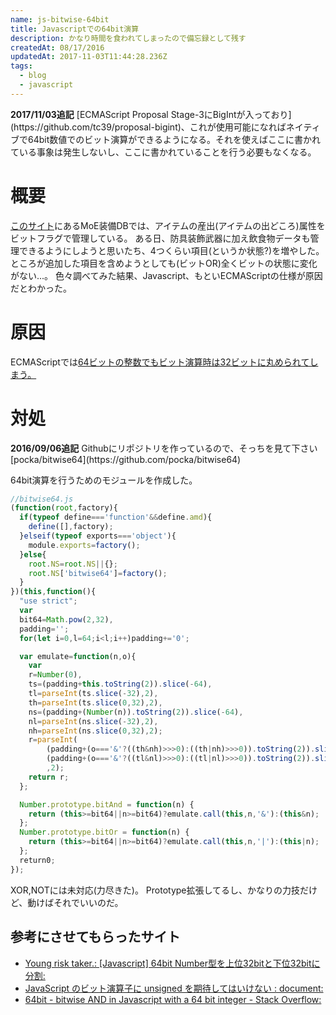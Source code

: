 ```yaml
---
name: js-bitwise-64bit
title: Javascriptでの64bit演算
description: かなり時間を食われてしまったので備忘録として残す
createdAt: 08/17/2016
updatedAt: 2017-11-03T11:44:28.236Z
tags:
  - blog
  - javascript
---
```

<div class="notification is-info"><strong>2017/11/03追記</strong>
[ECMAScript Proposal Stage-3にBigIntが入っており](https://github.com/tc39/proposal-bigint)、これが使用可能になればネイティブで64bit数値でのビット演算ができるようになる。それを使えばここに書かれている事象は発生しないし、ここに書かれていることを行う必要もなくなる。
</div>

# 概要

[このサイト](https://pocka.onl/app/moe/db/)にあるMoE装備DBでは、アイテムの産出\(アイテムの出どころ\)属性をビットフラグで管理している。
ある日、防具装飾武器に加え飲食物データも管理できるようにしようと思いたち、4つくらい項目\(というか状態?\)を増やした。
ところが追加した項目を含めようとしても\(ビットOR\)全くビットの状態に変化がない...。
色々調べてみた結果、Javascript、もといECMAScriptの仕様が原因だとわかった。

# 原因

ECMAScriptでは[64ビットの整数でもビット演算時は32ビットに丸められてしまう。](http://rakuto.blogspot.jp/2007/11/javascript-64.html)

# 対処

<div class="notification is-info"><strong>2016/09/06追記</strong>
Githubにリポジトリを作っているので、そっちを見て下さい
[pocka/bitwise64](https://github.com/pocka/bitwise64)</div>

64bit演算を行うためのモジュールを作成した。

```javascript
//bitwise64.js
(function(root,factory){
  if(typeof define==='function'&&define.amd){
    define([],factory);
  }elseif(typeof exports==='object'){
    module.exports=factory();
  }else{
    root.NS=root.NS||{};
    root.NS['bitwise64']=factory();
  }
})(this,function(){
  "use strict";
  var
  bit64=Math.pow(2,32),
  padding='';
  for(let i=0,l=64;i<l;i++)padding+='0';

  var emulate=function(n,o){
    var
    r=Number(0),
    ts=(padding+this.toString(2)).slice(-64),
    tl=parseInt(ts.slice(-32),2),
    th=parseInt(ts.slice(0,32),2),
    ns=(padding+(Number(n)).toString(2)).slice(-64),
    nl=parseInt(ns.slice(-32),2),
    nh=parseInt(ns.slice(0,32),2);
    r=parseInt(
        (padding+(o==='&'?((th&nh)>>>0):((th|nh)>>>0)).toString(2)).slice(-32)+
        (padding+(o==='&'?((tl&nl)>>>0):((tl|nl)>>>0)).toString(2)).slice(-32)
        ,2);
    return r;
  };

  Number.prototype.bitAnd = function(n) {
    return (this>=bit64||n>=bit64)?emulate.call(this,n,'&'):(this&n);
  };
  Number.prototype.bitOr = function(n) {
    return (this>=bit64||n>=bit64)?emulate.call(this,n,'|'):(this|n);
  };
  return0;
});
```

XOR,NOTには未対応\(力尽きた\)。
Prototype拡張してるし、かなりの力技だけど、動けばそれでいいのだ。

## 参考にさせてもらったサイト

* [Young risk taker.: \[Javascript\] 64bit Number型を上位32bitと下位32bitに分割:](http://rakuto.blogspot.jp/2007/11/javascript-64bit-nuber32bit32bit.html)
* [JavaScript のビット演算子に unsigned を期待してはいけない : document:](http://imaya.blog.jp/archives/5156823.html)
* [64bit - bitwise AND in Javascript with a 64 bit integer - Stack Overflow:](http://stackoverflow.com/questions/2983206/bitwise-and-in-javascript-with-a-64-bit-integer)



